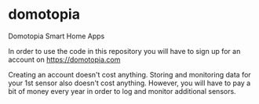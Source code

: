 # domotopia
Domotopia Smart Home Apps

In order to use the code in this repository you will have to sign up for an account on https://domotopia.com

Creating an account doesn't cost anything. Storing and monitoring data for your 1st sensor also doesn't cost anything. However, you will have to pay a bit of money every year in order to log and monitor additional sensors.

